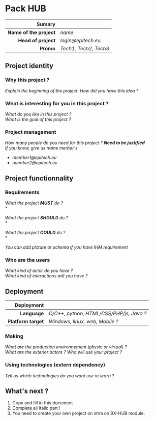 # Pack HUB
|Sumary||
|---:|:---|
|**Name of the project**|_name_|
|**Head of project**|_login@epitech.eu_|
|**Promo**|_Tech1, Tech2, Tech3_|

## Project identity
### Why this project ?
_Explain the beginning of the project. How did you have this idea ?_<br/>

### What is interesting for you in this project ?
_What do you like in this project ?_ <br/>
_What is the goal of this project ?_ <br/>

### Project management
_How many people do you need for this project ? **Need to be justified**_<br/>
_If you know, give us name merber's_
* _member1@epitech.eu_
* _member2@epitech.eu_

## Project functionnality
### Requirements
_What the project **MUST** do ?_<br/>
* 

_What the project **SHOULD** do ?_<br/>
*

_What the project **COULD** do ?_<br/>
*

_You can add picture or schema if you have IHM requirement_

### Who are the users
_What kind of actor do you have ?_ <br/>
_What kind of interactions will you have ?_

## Deployment
|Deployment||
|---:|:---|
|**Language**|_C/C++, python, HTML/CSS/PHP/js, Java ?_|
|**Platform target**|_Windows, linux, web, Mobile ?_|

### Making
_What are the production environnement (physic or virtual) ?_<br/>
_What are the exterior actors ? Who will use your project ?_

### Using technologies (extern dependency)
_Tell us which technologies do you want use or learn ?_<br/>

## What's next ?
1) Copy and fill in this document<br/>
2) Complete all italic part !
3) You need to create your own project on intra on BX-HUB module. 
